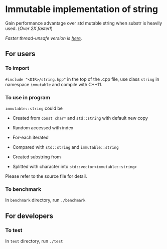 # Immutable implementation of string

Gain performance advantage over std mutable string when substr is heavily used. (*Over 2X faster!*)

*Faster thread-unsafe version is [here](https://github.com/lidajian/immutable_string/tree/thread_unsafe).*


## For users

### To import

```#include "<DIR>/string.hpp"``` in the top of the .cpp file, use class ```string``` in namespace ```immutable``` and compile with C++11.

### To use in program

```immutable::string``` could be 

* Created from ```const char*``` and ```std::string``` with default new copy

* Random accessed with index

* For-each iterated

* Compared with ```std::string``` and ```immutable::string```

* Created substring from

* Splitted with character into ```std::vector<immutable::string>```

Please refer to the source file for detail.

### To benchmark

In ```benchmark``` directory, run ```./benchmark```

## For developers

### To test

In ```test``` directory, run ```./test```
